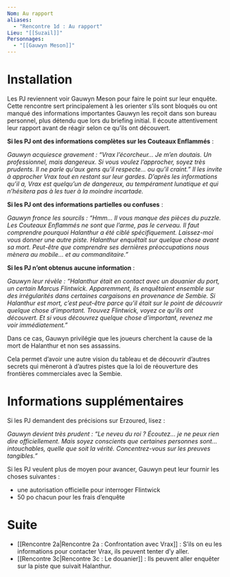 ```yaml
---
Nom: Au rapport
aliases:
  - "Rencontre 1d : Au rapport"
Lieu: "[[Suzail]]"
Personnages:
  - "[[Gauwyn Meson]]"
---
```

# Installation
Les PJ reviennent voir Gauwyn Meson pour faire le point sur leur enquête. Cette rencontre sert principalement à les orienter s’ils sont bloqués ou ont manqué des informations importantes
Gauwyn les reçoit dans son bureau personnel, plus détendu que lors du briefing initial. Il écoute attentivement leur rapport avant de réagir selon ce qu’ils ont découvert.

**Si les PJ ont des informations complètes sur les Couteaux Enflammés** :

*Gauwyn acquiesce gravement :*
*“Vrax l’écorcheur… Je m’en doutais. Un professionnel, mais dangereux. Si vous voulez l’approcher, soyez très prudents. Il ne parle qu’aux gens qu’il respecte… ou qu’il craint.”*
*Il les invite à approcher Vrax tout en restant sur leur gardes. D’après les informations qu’il a, Vrax est quelqu’un de dangereux, au tempérament lunatique et qui n’hésitera pas à les tuer à la moindre incartade.*

**Si les PJ ont des informations partielles ou confuses** :

*Gauwyn fronce les sourcils :*
*“Hmm… Il vous manque des pièces du puzzle. Les Couteaux Enflammés ne sont que l’arme, pas le cerveau. Il faut comprendre pourquoi Halanthur a été ciblé spécifiquement.*
*Laissez-moi vous donner une autre piste. Halanthur enquêtait sur quelque chose avant sa mort. Peut-être que comprendre ses dernières préoccupations nous mènera au mobile… et au commanditaire.”*

**Si les PJ n’ont obtenus aucune information** :

*Gauwyn leur révèle :*
*“Halanthur était en contact avec un douanier du port, un certain Marcus Flintwick. Apparemment, ils enquêtaient ensemble sur des irrégularités dans certaines cargaisons en provenance de Sembie.*
*Si Halanthur est mort, c’est peut-être parce qu’il était sur le point de découvrir quelque chose d’important. Trouvez Flintwick, voyez ce qu’ils ont découvert.*
*Et si vous découvrez quelque chose d’important, revenez me voir immédiatement.”*

Dans ce cas, Gauwyn privilégie que les joueurs cherchent la cause de la mort de Halanthur et non ses assassins.

Cela permet d’avoir une autre vision du tableau et de découvrir d’autres secrets qui mèneront à d’autres pistes que la loi de réouverture des frontières commerciales avec la Sembie.

# Informations supplémentaires

Si les PJ demandent des précisions sur Erzoured, lisez :

*Gauwyn devient très prudent :*
*“Le neveu du roi ? Écoutez… je ne peux rien dire officiellement. Mais soyez conscients que certaines personnes sont… intouchables, quelle que soit la vérité. Concentrez-vous sur les preuves tangibles.”*

Si les PJ veulent plus de moyen pour avancer, Gauwyn peut leur fournir les choses suivantes :
- une autorisation officielle pour interroger Flintwick
- 50 po chacun pour les frais d’enquête
# Suite

- [[Rencontre 2a|Rencontre 2a : Confrontation avec Vrax]] : S’ils on eu les informations pour contacter Vrax, ils peuvent tenter d’y aller.
- [[Rencontre 3c|Rencontre 3c : Le douanier]] : Ils peuvent aller enquêter sur la piste que suivait Halanthur.